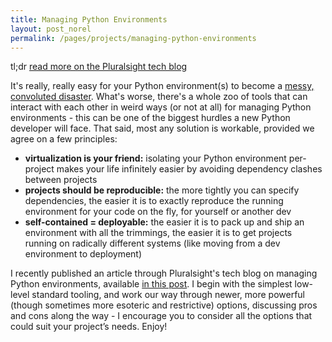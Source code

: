 ```yaml
---
title: Managing Python Environments
layout: post_norel
permalink: /pages/projects/managing-python-environments
---
```


tl;dr [read more on the Pluralsight tech blog](https://www.pluralsight.com/tech-blog/managing-python-environments/)

It's really, really easy for your Python environment(s) to become a [messy, convoluted disaster](https://xkcd.com/1987/).
What's worse, there's a whole zoo of tools that can interact with each other in weird ways (or not at all) for managing Python environments - this can be one of the biggest hurdles a new Python developer will face.
That said, most any solution is workable, provided we agree on a few principles:

- **virtualization is your friend:** isolating your Python environment per-project makes your life infinitely easier by avoiding dependency clashes between projects
- **projects should be reproducible:** the more tightly you can specify dependencies, the easier it is to exactly reproduce the running environment for your code on the fly, for yourself or another dev
- **self-contained = deployable:** the easier it is to pack up and ship an environment with all the trimmings, the easier it is to get projects running on radically different systems (like moving from a dev environment to deployment)

I recently published an article through Pluralsight's tech blog on managing Python environments, available [in this post](https://www.pluralsight.com/tech-blog/managing-python-environments/).
I begin with the simplest low-level standard tooling, and work our way through newer, more powerful (though sometimes more esoteric and restrictive) options, discussing pros and cons along the way - I encourage you to consider all the options that could suit your project’s needs.
Enjoy!

